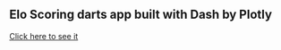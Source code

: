 
## Elo Scoring darts app built with Dash by Plotly

[Click here to see it](https://dart-tally-awesome.herokuapp.com/)

